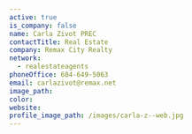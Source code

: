 ```yaml
---
active: true
is_company: false
name: Carla Zivot PREC
contactTitle: Real Estate
company: Remax City Realty
network:
  - realestateagents
phoneOffice: 604-649-5063
email: carlazivot@remax.net
image_path:
color:
website:
profile_image_path: /images/carla-z--web.jpg
---
```



